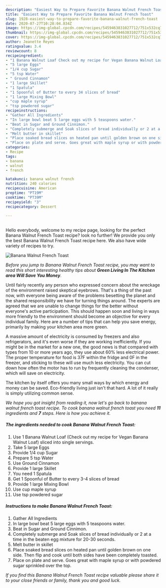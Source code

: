 ```yaml
---
description: "Easiest Way to Prepare Favorite Banana Walnut French Toast"
title: "Easiest Way to Prepare Favorite Banana Walnut French Toast"
slug: 1928-easiest-way-to-prepare-favorite-banana-walnut-french-toast
date: 2020-07-27T10:28:04.834Z
image: https://img-global.cpcdn.com/recipes/5459463831027712/751x532cq70/banana-walnut-french-toast-recipe-main-photo.jpg
thumbnail: https://img-global.cpcdn.com/recipes/5459463831027712/751x532cq70/banana-walnut-french-toast-recipe-main-photo.jpg
cover: https://img-global.cpcdn.com/recipes/5459463831027712/751x532cq70/banana-walnut-french-toast-recipe-main-photo.jpg
author: Jeanette Reyes
ratingvalue: 3.4
reviewcount: 8
recipeingredient:
- "1 Banana Walnut Loaf Check out my recipe for Vegan Banana Walnut Loaf sliced into single servings"
- "5 large Eggs"
- "1/4 cup Sugar"
- "5 tsp Water"
- " Ground Cinnamon"
- "1 large Skillet"
- "1 Spatula"
- "1 Spoonful of Butter to every 34 slices of bread"
- "1 large Mixing Bowl"
- "cup maple syrup"
- "tsp powdered sugar"
recipeinstructions:
- "Gather All Ingredients"
- "In large bowl beat 5 large eggs with 5 teaspoons water."
- "Beat in Sugar and Ground Cinnimon."
- "Completely submerge and Soak slices of bread individually or 2 at a time in the beaten egg mixture for 20-30 seconds."
- "Melt butter in skillet"
- "Place soaked bread slices on heated pan until golden brown on one side. Then flip and cook until both sides have been completely toasted."
- "Place on plate and serve. Goes great with maple syrup or with powdered sugar sprinkled over the top."
categories:
- Recipe
tags:
- banana
- walnut
- french

katakunci: banana walnut french 
nutrition: 240 calories
recipecuisine: American
preptime: "PT19M"
cooktime: "PT39M"
recipeyield: "3"
recipecategory: Dessert

---
```

<br>
Hello everybody, welcome to my recipe page, looking for the perfect Banana Walnut French Toast recipe? look no further! We provide you only the best Banana Walnut French Toast recipe here. We also have wide variety of recipes to try.
<br>


![Banana Walnut French Toast](https://img-global.cpcdn.com/recipes/5459463831027712/751x532cq70/banana-walnut-french-toast-recipe-main-photo.jpg)

<i>Before you jump to Banana Walnut French Toast recipe, you may want to read this short interesting healthy tips about 
<strong>Green Living In The Kitchen area Will Save You Money</strong>.</i>
</br>

Until fairly recently any person who expressed concern about the wreckage of the environment raised skeptical eyebrows. That's a thing of the past now, with everyone being aware of the problems besetting the planet and the shared responsibility we have for turning things around. The experts are agreed that we are unable to change things for the better without everyone's active participation. This should happen soon and living in ways more friendly to the environment should become an objective for every individual family. Here are a number of tips that can help you save energy, primarily by making your kitchen area more green.

A massive amount of electricity is consumed by freezers and also refrigerators, and it's even worse if they are working inefficiently. If you might be in the market for a new one, the good news is that compared with types from 10 or more years ago, they use about 60% less electrical power. The proper temperature for food is 37F within the fridge and 0F in the freezer, and sticking to these will use much less electricity. You can cut down how often the motor has to run by frequently cleaning the condenser, which will save on electricity.

The kitchen by itself offers you many small ways by which energy and money can be saved. Eco-friendly living just isn't that hard. A lot of it really is simply utilizing common sense.


<i>We hope you got insight from reading it, now let's go back to banana walnut french toast recipe. To cook banana walnut french toast you need <strong>11</strong> ingredients and <strong>7</strong> steps. Here is how you achieve it.
</i>

##### The ingredients needed to cook Banana Walnut French Toast:

1. Use 1 Banana Walnut Loaf (Check out my recipe for Vegan Banana Walnut Loaf) sliced into single servings.
1. Take 5 large Eggs
1. Provide 1/4 cup Sugar
1. Prepare 5 tsp Water
1. Use  Ground Cinnamon
1. Provide 1 large Skillet
1. You need 1 Spatula
1. Get 1 Spoonful of Butter to every 3-4 slices of bread
1. Provide 1 large Mixing Bowl
1. Use cup maple syrup
1. Use tsp powdered sugar


##### Instructions to make Banana Walnut French Toast:

1. Gather All Ingredients
1. In large bowl beat 5 large eggs with 5 teaspoons water.
1. Beat in Sugar and Ground Cinnimon.
1. Completely submerge and Soak slices of bread individually or 2 at a time in the beaten egg mixture for 20-30 seconds.
1. Melt butter in skillet
1. Place soaked bread slices on heated pan until golden brown on one side. Then flip and cook until both sides have been completely toasted.
1. Place on plate and serve. Goes great with maple syrup or with powdered sugar sprinkled over the top.


<i>If you find this Banana Walnut French Toast recipe valuable please share it to your close friends or family, thank you and good luck.</i>
